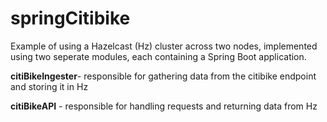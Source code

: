 # springCitibike

Example of using a Hazelcast (Hz) cluster across two nodes, implemented using two seperate modules, each containing a Spring Boot application.

**citiBikeIngester**- responsible for gathering data from the citibike endpoint and storing it in Hz

**citiBikeAPI** - responsible for handling requests and returning data from Hz
